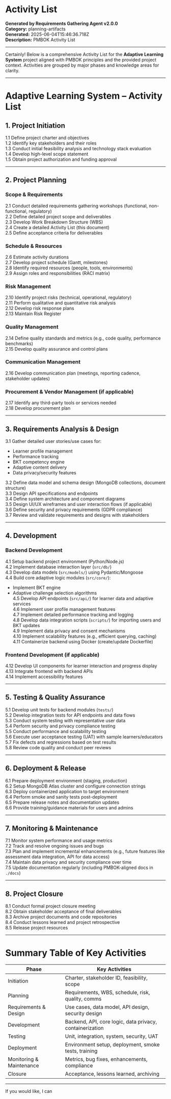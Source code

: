 # Activity List

**Generated by Requirements Gathering Agent v2.0.0**  
**Category:** planning-artifacts  
**Generated:** 2025-06-04T15:46:36.718Z  
**Description:** PMBOK Activity List

---

Certainly! Below is a comprehensive Activity List for the **Adaptive Learning System** project aligned with PMBOK principles and the provided project context. Activities are grouped by major phases and knowledge areas for clarity.

---

# Adaptive Learning System – Activity List

## 1. Project Initiation

1.1 Define project charter and objectives  
1.2 Identify key stakeholders and their roles  
1.3 Conduct initial feasibility analysis and technology stack evaluation  
1.4 Develop high-level scope statement  
1.5 Obtain project authorization and funding approval

---

## 2. Project Planning

### Scope & Requirements

2.1 Conduct detailed requirements gathering workshops (functional, non-functional, regulatory)  
2.2 Define detailed project scope and deliverables  
2.3 Develop Work Breakdown Structure (WBS)  
2.4 Create a detailed Activity List (this document)  
2.5 Define acceptance criteria for deliverables

### Schedule & Resources

2.6 Estimate activity durations  
2.7 Develop project schedule (Gantt, milestones)  
2.8 Identify required resources (people, tools, environments)  
2.9 Assign roles and responsibilities (RACI matrix)  

### Risk Management

2.10 Identify project risks (technical, operational, regulatory)  
2.11 Perform qualitative and quantitative risk analysis  
2.12 Develop risk response plans  
2.13 Maintain Risk Register

### Quality Management

2.14 Define quality standards and metrics (e.g., code quality, performance benchmarks)  
2.15 Develop quality assurance and control plans

### Communication Management

2.16 Develop communication plan (meetings, reporting cadence, stakeholder updates)  

### Procurement & Vendor Management (if applicable)

2.17 Identify any third-party tools or services needed  
2.18 Develop procurement plan  

---

## 3. Requirements Analysis & Design

3.1 Gather detailed user stories/use cases for:  
- Learner profile management  
- Performance tracking  
- BKT competency engine  
- Adaptive content delivery  
- Data privacy/security features  

3.2 Define data model and schema design (MongoDB collections, document structure)  
3.3 Design API specifications and endpoints  
3.4 Define system architecture and component diagrams  
3.5 Design UI/UX wireframes and user interaction flows (if applicable)  
3.6 Define security and privacy requirements (GDPR compliance)  
3.7 Review and validate requirements and designs with stakeholders

---

## 4. Development

### Backend Development

4.1 Setup backend project environment (Python/Node.js)  
4.2 Implement database interaction layer (`src/db/`)  
4.3 Develop data models (`src/models/`) using Pydantic/Mongoose  
4.4 Build core adaptive logic modules (`src/core/`):  
- Implement BKT engine  
- Adaptive challenge selection algorithms  
4.5 Develop API endpoints (`src/api/`) for learner data and adaptive services  
4.6 Implement user profile management features  
4.7 Implement detailed performance tracking and logging  
4.8 Develop data integration scripts (`scripts/`) for importing users and BKT updates  
4.9 Implement data privacy and consent mechanisms  
4.10 Implement scalability features (e.g., efficient querying, caching)  
4.11 Containerize backend using Docker (create/update Dockerfile)  

### Frontend Development (if applicable)

4.12 Develop UI components for learner interaction and progress display  
4.13 Integrate frontend with backend APIs  
4.14 Implement accessibility features  

---

## 5. Testing & Quality Assurance

5.1 Develop unit tests for backend modules (`tests/`)  
5.2 Develop integration tests for API endpoints and data flows  
5.3 Conduct system testing with representative user data  
5.4 Perform security and privacy compliance testing  
5.5 Conduct performance and scalability testing  
5.6 Execute user acceptance testing (UAT) with sample learners/educators  
5.7 Fix defects and regressions based on test results  
5.8 Review code quality and conduct peer reviews  

---

## 6. Deployment & Release

6.1 Prepare deployment environment (staging, production)  
6.2 Setup MongoDB Atlas cluster and configure connection strings  
6.3 Deploy containerized application to target environment  
6.4 Perform smoke and sanity tests post-deployment  
6.5 Prepare release notes and documentation updates  
6.6 Provide training/guidance materials for users and admins  

---

## 7. Monitoring & Maintenance

7.1 Monitor system performance and usage metrics  
7.2 Track and resolve ongoing issues and bugs  
7.3 Plan and implement incremental enhancements (e.g., future features like assessment data integration, API for data access)  
7.4 Maintain data privacy and security compliance over time  
7.5 Update documentation regularly (including PMBOK-aligned docs in `./docs`)

---

## 8. Project Closure

8.1 Conduct formal project closure meeting  
8.2 Obtain stakeholder acceptance of final deliverables  
8.3 Archive project documents and code repositories  
8.4 Conduct lessons learned and project retrospective  
8.5 Release project resources  

---

# Summary Table of Key Activities

| Phase                 | Key Activities                                          |
|-----------------------|---------------------------------------------------------|
| Initiation            | Charter, stakeholder ID, feasibility, scope            |
| Planning              | Requirements, WBS, schedule, risk, quality, comms      |
| Requirements & Design | Use cases, data model, API design, security design      |
| Development           | Backend, API, core logic, data privacy, containerization|
| Testing               | Unit, integration, system, security, UAT                |
| Deployment            | Environment setup, deployment, smoke tests, training    |
| Monitoring & Maintenance | Metrics, bug fixes, enhancements, compliance          |
| Closure               | Acceptance, lessons learned, archiving                   |

---

If you would like, I can